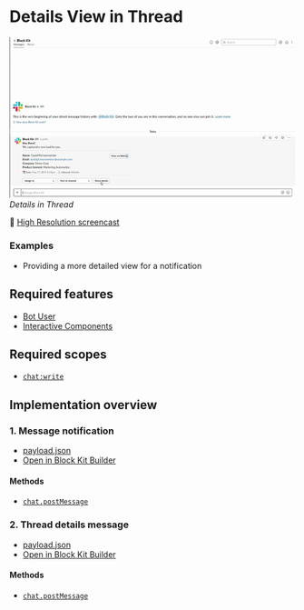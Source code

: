 # Details View in Thread

![](details-thread.gif)  
*Details in Thread*

🎥 [High Resolution screencast](details-thread.mp4)

### Examples

* Providing a more detailed view for a notification

## Required features

* [Bot User](https://api.slack.com/bot-users)
* [Interactive Components](https://api.slack.com/interactive-messages)

## Required scopes

* [`chat:write`](https://api.slack.com/scopes/chat:write)

## Implementation overview

### 1. Message notification

* [payload.json](payload-message.json)
* [Open in Block Kit Builder](https://api.slack.com/tools/block-kit-builder?blocks=%5B%7B%22type%22%3A%22section%22%2C%22text%22%3A%7B%22type%22%3A%22mrkdwn%22%2C%22text%22%3A%22*Hey%20there!*%5CnWe%20captured%20a%20new%20lead%20for%20you.%22%7D%7D%2C%7B%22type%22%3A%22divider%22%7D%2C%7B%22type%22%3A%22section%22%2C%22text%22%3A%7B%22type%22%3A%22mrkdwn%22%2C%22text%22%3A%22*Name*%3A%20David%20Pichsenmeister%5Cn*Email*%3A%20%3Cfakelink.toUser.com%7Cdavidpichsenmeister%40example.com%3E%5Cn*Company*%3A%20Demo%20Corp%5Cn*Product%20Interest*%3A%20Marketing%20Automation%22%7D%2C%22accessory%22%3A%7B%22type%22%3A%22button%22%2C%22text%22%3A%7B%22type%22%3A%22plain_text%22%2C%22text%22%3A%22View%20on%20Web%20%3Aarrow_upper_right%3A%22%2C%22emoji%22%3Atrue%7D%2C%22value%22%3A%22click_me_123%22%7D%7D%2C%7B%22type%22%3A%22context%22%2C%22elements%22%3A%5B%7B%22type%22%3A%22mrkdwn%22%2C%22text%22%3A%22%3Acalendar%3A%20*Date%3A*%20May%2017%2C%202019%203%3A14pm%22%7D%2C%7B%22type%22%3A%22mrkdwn%22%2C%22text%22%3A%22%3Aenvelope_with_arrow%3A%20*Inbound%3A*%20Website%22%7D%5D%7D%2C%7B%22type%22%3A%22divider%22%7D%2C%7B%22type%22%3A%22actions%22%2C%22elements%22%3A%5B%7B%22type%22%3A%22users_select%22%2C%22placeholder%22%3A%7B%22type%22%3A%22plain_text%22%2C%22text%22%3A%22Assign%20to%22%2C%22emoji%22%3Atrue%7D%7D%2C%7B%22type%22%3A%22channels_select%22%2C%22placeholder%22%3A%7B%22type%22%3A%22plain_text%22%2C%22text%22%3A%22Post%20to%20channel%22%2C%22emoji%22%3Atrue%7D%7D%2C%7B%22type%22%3A%22button%22%2C%22text%22%3A%7B%22type%22%3A%22plain_text%22%2C%22text%22%3A%22Show%20details%22%2C%22emoji%22%3Atrue%7D%2C%22value%22%3A%22show_details%22%7D%5D%7D%5D)

#### Methods

* [`chat.postMessage`](https://api.slack.com/methods/chat.postMessage)


### 2. Thread details message

* [payload.json](payload-details.json)
* [Open in Block Kit Builder](https://api.slack.com/tools/block-kit-builder?blocks=%5B%7B%22type%22%3A%22section%22%2C%22text%22%3A%7B%22type%22%3A%22mrkdwn%22%2C%22text%22%3A%22*What%27s%20your%20company%27s%20website%3F*%5Cn%3Cfakelink.toUser.com%7Cdemo-corp.com%3E%5Cn%5Cn*How%20many%20people%20are%20employed%20at%20your%20company%3F*%5Cn1500-2000%5Cn%5Cn*Which%20tools%20are%20you%20currently%20using%3F*%5CnSalesforce%2C%20Hubspot%5Cn%5Cn*Are%20you%20interested%20in%20a%20demo%3F*%5CnYes%22%7D%7D%5D)

#### Methods

* [`chat.postMessage`](https://api.slack.com/methods/chat.postMessage)


